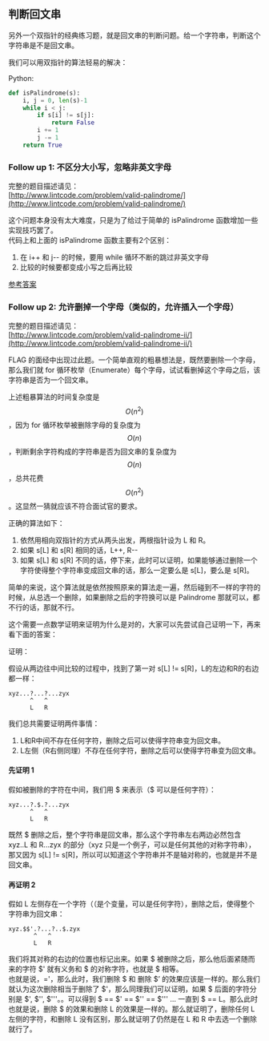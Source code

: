 ## 判断回文串

另外一个双指针的经典练习题，就是回文串的判断问题。给一个字符串，判断这个字符串是不是回文串。

我们可以用双指针的算法轻易的解决：

Python:

```py
def isPalindrome(s):
    i, j = 0, len(s)-1
    while i < j:
        if s[i] != s[j]:
            return False
        i += 1
        j -= 1
    return True
```

### Follow up 1: 不区分大小写，忽略非英文字母

完整的题目描述请见：  
[http://www.lintcode.com/problem/valid-palindrome/](http://www.lintcode.com/problem/valid-palindrome/)

这个问题本身没有太大难度，只是为了给过于简单的 isPalindrome 函数增加一些实现技巧罢了。  
代码上和上面的 isPalindrome 函数主要有2个区别：

1. 在 i++ 和 j-- 的时候，要用 while 循环不断的跳过非英文字母
2. 比较的时候要都变成小写之后再比较

[参考答案](http://www.jiuzhang.com/solution/valid-palindrome/)

### Follow up 2: 允许删掉一个字母（类似的，允许插入一个字母）

完整的题目描述请见：  
[http://www.lintcode.com/problem/valid-palindrome-ii/](http://www.lintcode.com/problem/valid-palindrome-ii/)

FLAG 的面经中出现过此题。一个简单直观的粗暴想法是，既然要删除一个字母，那么我们就 for 循环枚举（Enumerate）每个字母，试试看删掉这个字母之后，该字符串是否为一个回文串。

上述粗暴算法的时间复杂度是 $$O(n^2)$$，因为 for 循环枚举被删除字母的复杂度为$$O(n)$$，判断剩余字符构成的字符串是否为回文串的复杂度为$$O(n)$$，总共花费$$O(n^2)$$。这显然一猜就应该不符合面试官的要求。

正确的算法如下：

1. 依然用相向双指针的方式从两头出发，两根指针设为 L 和 R。
2. 如果 s\[L\] 和 s\[R\] 相同的话，L++, R--
3. 如果 s\[L\] 和 s\[R\] 不同的话，停下来，此时可以证明，如果能够通过删除一个字符使得整个字符串变成回文串的话，那么一定要么是 s\[L\]，要么是 s\[R\]。

简单的来说，这个算法就是依然按照原来的算法走一遍，然后碰到不一样的字符的时候，从总选一个删除，如果删除之后的字符换可以是 Palindrome 那就可以，都不行的话，那就不行。

这个需要一点数学证明来证明为什么是对的，大家可以先尝试自己证明一下，再来看下面的答案：

证明：

假设从两边往中间比较的过程中，找到了第一对 s\[L\] != s\[R\]，L的左边和R的右边都一样：

```
xyz...?...?...zyx
      ^   ^
      L   R
```

我们总共需要证明两件事情：

1. L和R中间不存在任何字符，删除之后可以使得字符串变为回文串。
2. L左侧（R右侧同理）不存在任何字符，删除之后可以使得字符串变为回文串。

#### 先证明 1

假如被删除的字符在中间，我们用 $ 来表示（$ 可以是任何字符）：

```
xyz...?.$.?...zyx
      ^   ^
      L   R
```

既然 $ 删除之后，整个字符串是回文串，那么这个字符串左右两边必然包含 xyz..L 和 R...zyx 的部分（xyz 只是一个例子，可以是任何其他的对称字符串），那又因为 s\[L\] != s\[R\]，所以可以知道这个字符串并不是轴对称的，也就是并不是回文串。

#### 再证明 2

假如 L 左侧存在一个字符（（是个变量，可以是任何字符），删除之后，使得整个字符串为回文串：

```
xyz.$$'.?...?..$.zyx
       ^   ^
       L   R
```

我们将其对称的右边的位置也标记出来。如果 $ 被删除之后，那么他后面紧随而来的字符 $' 就有义务和 $ 的对称字符，也就是 $ 相等。  
也就是说，='，那么此时，我们删除 $ 和 删除 $’ 的效果应该是一样的。那么我们就认为这次删除相当于删除了 $'，那么同理我们可以证明，如果 $ 后面的字符分别是 $', $'', $'''。。可以得到 $ == $' == $'' == $''' ... 一直到 $ == L。那么此时也就是说，删除 $ 的效果和删除 L 的效果是一样的。那么就证明了，删除任何 L 左侧的字符，和删除 L 没有区别，那么就证明了仍然是在 L 和 R 中去选一个删除就行了。


